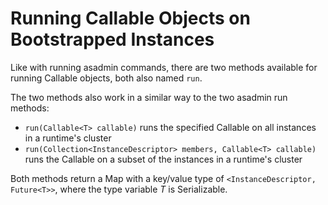 # Running Callable Objects on Bootstrapped Instances

Like with running asadmin commands, there are two methods available for running Callable objects, both also named `run`.

The two methods also work in a similar way to the two asadmin run methods: 

   * `run(Callable<T> callable)` runs the specified Callable on all instances in a runtime's cluster
   * `run(Collection<InstanceDescriptor> members, Callable<T> callable)` runs the Callable on a subset of the instances in a runtime's cluster

Both methods return a Map with a key/value type of `<InstanceDescriptor, Future<T>>`, where the type variable _T_ is Serializable.

